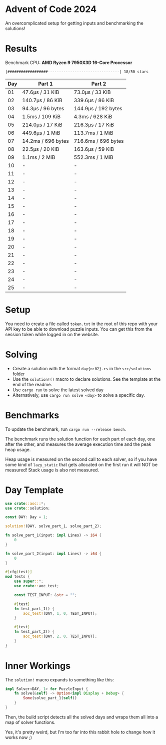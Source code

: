 # Advent of Code 2024

An overcomplicated setup for getting inputs and benchmarking the solutions!

# Results

<!---BENCH_START--->

Benchmark CPU: **AMD Ryzen 9 7950X3D 16-Core Processor**

`|##################--------------------------------| 18/50 stars`

| Day | Part 1             | Part 2              |
|-----|--------------------|---------------------|
| 01  | 47.6µs / 31 KiB    | 73.0µs / 33 KiB     |
| 02  | 140.7µs / 86 KiB   | 339.6µs / 86 KiB    |
| 03  | 94.3µs / 96 bytes  | 144.9µs / 192 bytes |
| 04  | 1.5ms / 109 KiB    | 4.3ms / 628 KiB     |
| 05  | 214.0µs / 17 KiB   | 216.3µs / 17 KiB    |
| 06  | 449.6µs / 1 MiB    | 113.7ms / 1 MiB     |
| 07  | 14.2ms / 696 bytes | 716.6ms / 696 bytes |
| 08  | 22.5µs / 20 KiB    | 163.6µs / 59 KiB    |
| 09  | 1.1ms / 2 MiB      | 552.3ms / 1 MiB     |
| 10  | -                  | -                   |
| 11  | -                  | -                   |
| 12  | -                  | -                   |
| 13  | -                  | -                   |
| 14  | -                  | -                   |
| 15  | -                  | -                   |
| 16  | -                  | -                   |
| 17  | -                  | -                   |
| 18  | -                  | -                   |
| 19  | -                  | -                   |
| 20  | -                  | -                   |
| 21  | -                  | -                   |
| 22  | -                  | -                   |
| 23  | -                  | -                   |
| 24  | -                  | -                   |
| 25  | -                  | -                   |

<!---BENCH_END--->

# Setup

You need to create a file called `token.txt` in the root of this repo with your API key to be able to download
puzzle inputs. You can get this from the session token while logged in on the website.

# Solving

- Create a solution with the format `day{n:02}.rs` in the `src/solutions` folder
- Use the `solution!()` macro to declare solutions. See the template at the end of the readme.
- Use `cargo run` to solve the latest solved day
- Alternatively, use `cargo run solve <day>` to solve a specific day.

# Benchmarks

To update the benchmark, run `cargo run --release bench`.

The benchmark runs the solution function for each part of each day, one after the other, and measures the average
execution time and the peak heap usage.

Heap usage is measured on the second call to each solver, so if you have some kind of `lazy_static` that gets allocated
on the first run it will NOT be measured! Stack usage is also not measured.

# Day Template

```rust
use crate::aoc::*;
use crate::solution;

const DAY: Day = 1;

solution!(DAY, solve_part_1, solve_part_2);

fn solve_part_1(input: impl Lines) -> i64 {
    0
}

fn solve_part_2(input: impl Lines) -> i64 {
    0
}

#[cfg(test)]
mod tests {
    use super::*;
    use crate::aoc_test;

    const TEST_INPUT: &str = "";

    #[test]
    fn test_part_1() {
        aoc_test!(DAY, 1, 0, TEST_INPUT);
    }

    #[test]
    fn test_part_2() {
        aoc_test!(DAY, 2, 0, TEST_INPUT);
    }
}
```

# Inner Workings

The `solution!` macro expands to something like this:

```rust
impl Solver<DAY, 1> for PuzzleInput {
    fn solve(&self) -> Option<impl Display + Debug> {
        Some(solve_part_1(self))
    }
}
```

Then, the build script detects all the solved days and wraps them all into a map of solver functions.

Yes, it's pretty weird, but I'm too far into this rabbit hole to change how it works now ;)
